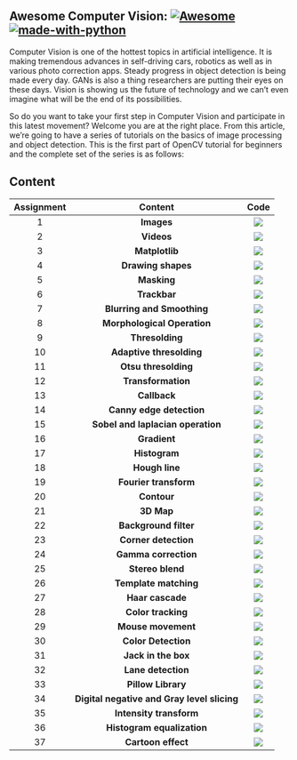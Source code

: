 ## Awesome Computer Vision: [![Awesome](https://cdn.rawgit.com/sindresorhus/awesome/d7305f38d29fed78fa85652e3a63e154dd8e8829/media/badge.svg)](https://github.com/hritik5102) [![made-with-python](https://img.shields.io/badge/Made%20with-Python-1f425f.svg)](https://www.python.org/) 

Computer Vision is one of the hottest topics in artificial intelligence. It is making tremendous advances in self-driving cars, robotics as well as in various photo correction apps. Steady progress in object detection is being made every day. GANs is also a thing researchers are putting their eyes on these days. Vision is showing us the future of technology and we can’t even imagine what will be the end of its possibilities. <br>

So do you want to take your first step in Computer Vision and participate in this latest movement? Welcome you are at the right place. From this article, we’re going to have a series of tutorials on the basics of image processing and object detection. This is the first part of OpenCV tutorial for beginners and the complete set of the series is as follows:

## Content 


| Assignment |                   Content                   |                                                                                                Code                                                                                                 |
| :--------: | :-----------------------------------------: | :-------------------------------------------------------------------------------------------------------------------------------------------------------------------------------------------------: |
|     1      |                 **Images**                  |                       [![](https://img.shields.io/badge/Code-Python-blue)](https://github.com/hritik5102/Fundamentals_of_DS_ML_DL/tree/master/Computer-vision/01%20-%20Image)                       |
|     2      |                 **Videos**                  |                       [![](https://img.shields.io/badge/Code-Python-blue)](https://github.com/hritik5102/Fundamentals_of_DS_ML_DL/tree/master/Computer-vision/02%20-%20Video)                       |
|     3      |               **Matplotlib**                |                    [![](https://img.shields.io/badge/Code-Python-blue)](https://github.com/hritik5102/Fundamentals_of_DS_ML_DL/tree/master/Computer-vision/03%20-%20Matplotlib)                     |
|     4      |             **Drawing shapes**              |                 [![](https://img.shields.io/badge/Code-Python-blue)](https://github.com/hritik5102/Fundamentals_of_DS_ML_DL/tree/master/Computer-vision/04%20-%20Drawing%20Shapes)                  |
|     5      |                 **Masking**                 |                      [![](https://img.shields.io/badge/Code-Python-blue)](https://github.com/hritik5102/Fundamentals_of_DS_ML_DL/tree/master/Computer-vision/05%20-%20Masking)                      |
|     6      |                **Trackbar**                 |                     [![](https://img.shields.io/badge/Code-Python-blue)](https://github.com/hritik5102/Fundamentals_of_DS_ML_DL/tree/master/Computer-vision/06%20-%20Trackbar)                      |
|     7      |         **Blurring and Smoothing**          |            [![](https://img.shields.io/badge/Code-Python-blue)](https://github.com/hritik5102/Fundamentals_of_DS_ML_DL/tree/master/Computer-vision/07%20-%20Blurring%20And%20Smoothing)             |
|     8      |         **Morphological Operation**         |           [![](https://img.shields.io/badge/Code-Python-blue)](https://github.com/hritik5102/Fundamentals_of_DS_ML_DL/tree/master/Computer-vision/08%20-%20Morphological_Transformation)            |
|     9      |               **Thresolding**               |                   [![](https://img.shields.io/badge/Code-Python-blue)](https://github.com/hritik5102/Fundamentals_of_DS_ML_DL/tree/master/Computer-vision/09%20-%20Thresholding)                    |
|     10     |          **Adaptive thresolding**           |              [![](https://img.shields.io/badge/Code-Python-blue)](https://github.com/hritik5102/Fundamentals_of_DS_ML_DL/tree/master/Computer-vision/10%20-%20Adaptive%20thresolding)               |
|     11     |            **Otsu thresolding**             |                [![](https://img.shields.io/badge/Code-Python-blue)](https://github.com/hritik5102/Fundamentals_of_DS_ML_DL/tree/master/Computer-vision/11%20-%20Otsu%20thresolding)                 |
|     12     |             **Transformation**              |                  [![](https://img.shields.io/badge/Code-Python-blue)](https://github.com/hritik5102/Fundamentals_of_DS_ML_DL/tree/master/Computer-vision/12%20-%20Transformation)                   |
|     13     |                **Callback**                 |                     [![](https://img.shields.io/badge/Code-Python-blue)](https://github.com/hritik5102/Fundamentals_of_DS_ML_DL/tree/master/Computer-vision/13%20-%20Callbacks)                     |
|     14     |          **Canny edge detection**           |             [![](https://img.shields.io/badge/Code-Python-blue)](https://github.com/hritik5102/Fundamentals_of_DS_ML_DL/tree/master/Computer-vision/14%20-%20Canny%20edge%20detection)              |
|     15     |      **Sobel and laplacian operation**      |        [![](https://img.shields.io/badge/Code-Python-blue)](https://github.com/hritik5102/Fundamentals_of_DS_ML_DL/tree/master/Computer-vision/15%20-%20Sobel%20and%20Laplacian%20Operation)        |
|     16     |                **Gradient**                 |                     [![](https://img.shields.io/badge/Code-Python-blue)](https://github.com/hritik5102/Fundamentals_of_DS_ML_DL/tree/master/Computer-vision/16%20-%20Gradient)                      |
|     17     |                **Histogram**                |                     [![](https://img.shields.io/badge/Code-Python-blue)](https://github.com/hritik5102/Fundamentals_of_DS_ML_DL/tree/master/Computer-vision/17%20-%20Histogram)                     |
|     18     |               **Hough line**                |                   [![](https://img.shields.io/badge/Code-Python-blue)](https://github.com/hritik5102/Fundamentals_of_DS_ML_DL/tree/master/Computer-vision/18%20-%20Hough%20Line)                    |
|     19     |            **Fourier transform**            |                [![](https://img.shields.io/badge/Code-Python-blue)](https://github.com/hritik5102/Fundamentals_of_DS_ML_DL/tree/master/Computer-vision/19%20-%20Fourier%20transform)                |
|     20     |                 **Contour**                 |                      [![](https://img.shields.io/badge/Code-Python-blue)](https://github.com/hritik5102/Fundamentals_of_DS_ML_DL/tree/master/Computer-vision/20%20-%20Contour)                      |
|     21     |                 **3D Map**                  |                     [![](https://img.shields.io/badge/Code-Python-blue)](https://github.com/hritik5102/Fundamentals_of_DS_ML_DL/tree/master/Computer-vision/21%20-%203d%20map)                      |
|     22     |            **Background filter**            |                 [![](https://img.shields.io/badge/Code-Python-blue)](https://github.com/hritik5102/Fundamentals_of_DS_ML_DL/tree/master/Computer-vision/22%20-%20Background-filter)                 |
|     23     |            **Corner detection**             |                [![](https://img.shields.io/badge/Code-Python-blue)](https://github.com/hritik5102/Fundamentals_of_DS_ML_DL/tree/master/Computer-vision/23%20-%20Corner%20detection)                 |
|     24     |            **Gamma correction**             |                [![](https://img.shields.io/badge/Code-Python-blue)](https://github.com/hritik5102/Fundamentals_of_DS_ML_DL/tree/master/Computer-vision/24%20-%20Gamma%20Correction)                 |
|     25     |              **Stereo blend**               |               [![](https://img.shields.io/badge/Code-Python-blue)](https://github.com/hritik5102/Fundamentals_of_DS_ML_DL/tree/master/Computer-vision/25%20-%20Stereo_blend_2_Camera)               |
|     26     |            **Template matching**            |                [![](https://img.shields.io/badge/Code-Python-blue)](https://github.com/hritik5102/Fundamentals_of_DS_ML_DL/tree/master/Computer-vision/26%20-%20Template%20Matching)                |
|     27     |              **Haar cascade**               |                  [![](https://img.shields.io/badge/Code-Python-blue)](https://github.com/hritik5102/Fundamentals_of_DS_ML_DL/tree/master/Computer-vision/27%20-%20Haar%20Cascade)                   |
|     28     |             **Color tracking**              |                 [![](https://img.shields.io/badge/Code-Python-blue)](https://github.com/hritik5102/Fundamentals_of_DS_ML_DL/tree/master/Computer-vision/28%20-%20Color%20tracking)                  |
|     29     |             **Mouse movement**              |                 [![](https://img.shields.io/badge/Code-Python-blue)](https://github.com/hritik5102/Fundamentals_of_DS_ML_DL/tree/master/Computer-vision/29%20-%20Mouse%20Movement)                  |
|     30     |             **Color Detection**             |                 [![](https://img.shields.io/badge/Code-Python-blue)](https://github.com/hritik5102/Fundamentals_of_DS_ML_DL/tree/master/Computer-vision/30%20-%20Color%20Detection)                 |
|     31     |             **Jack in the box**             |                  [![](https://img.shields.io/badge/Code-Python-blue)](https://github.com/hritik5102/Fundamentals_of_DS_ML_DL/tree/master/Computer-vision/31%20-%20Jack_in_the_box)                  |
|     32     |             **Lane detection**              |                 [![](https://img.shields.io/badge/Code-Python-blue)](https://github.com/hritik5102/Fundamentals_of_DS_ML_DL/tree/master/Computer-vision/32%20-%20Lane%20detection)                  |
|     33     |             **Pillow Library**              |                 [![](https://img.shields.io/badge/Code-Python-blue)](https://github.com/hritik5102/Fundamentals_of_DS_ML_DL/tree/master/Computer-vision/33%20-%20Pillow%20Library)                  |
|     34     | **Digital negative and Gray level slicing** | [![](https://img.shields.io/badge/Code-Python-blue)](https://github.com/hritik5102/Fundamentals_of_DS_ML_DL/tree/master/Computer-vision/34%20-%20Digital%20Negative%20and%20Gray%20level%20slicing) |
|     35     |           **Intensity transform**           |            [![](https://img.shields.io/badge/Code-Python-blue)](https://github.com/hritik5102/Fundamentals_of_DS_ML_DL/tree/master/Computer-vision/35%20-%20Intensity%20transformation)             |
|     36     |         **Histogram equalization**          |             [![](https://img.shields.io/badge/Code-Python-blue)](https://github.com/hritik5102/Fundamentals_of_DS_ML_DL/tree/master/Computer-vision/36%20-%20Histogram%20Equalization)              |
|     37     |             **Cartoon effect**              |                  [![](https://img.shields.io/badge/Code-Python-blue)](https://github.com/hritik5102/Fundamentals_of_DS_ML_DL/tree/master/Computer-vision/37%20-%20Cartoon_Effect)                   |
